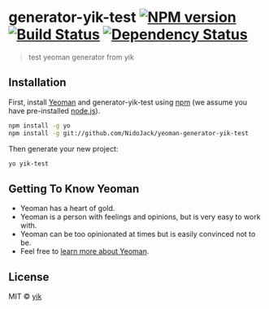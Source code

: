# generator-yik-test [![NPM version][npm-image]][npm-url] [![Build Status][travis-image]][travis-url] [![Dependency Status][daviddm-image]][daviddm-url]
> test yeoman generator from yik

## Installation

First, install [Yeoman](http://yeoman.io) and generator-yik-test using [npm](https://www.npmjs.com/) (we assume you have pre-installed [node.js](https://nodejs.org/)).

```bash
npm install -g yo
npm install -g git://github.com/NidoJack/yeoman-generator-yik-test
```

Then generate your new project:

```bash
yo yik-test
```

## Getting To Know Yeoman

 * Yeoman has a heart of gold.
 * Yeoman is a person with feelings and opinions, but is very easy to work with.
 * Yeoman can be too opinionated at times but is easily convinced not to be.
 * Feel free to [learn more about Yeoman](http://yeoman.io/).

## License

MIT © [yik]()


[npm-image]: https://badge.fury.io/js/generator-yik-test.svg
[npm-url]: https://npmjs.org/package/generator-yik-test
[travis-image]: https://travis-ci.org//generator-yik-test.svg?branch=master
[travis-url]: https://travis-ci.org//generator-yik-test
[daviddm-image]: https://david-dm.org//generator-yik-test.svg?theme=shields.io
[daviddm-url]: https://david-dm.org//generator-yik-test
